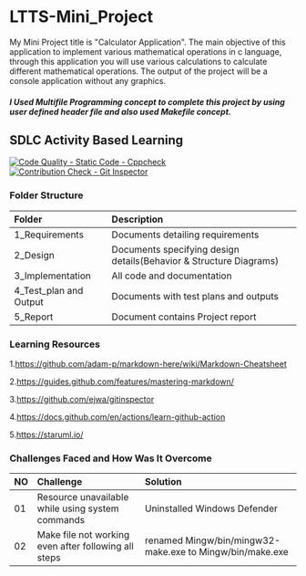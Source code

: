 # LTTS-Mini_Project

My Mini Project title is "Calculator Application". The main objective of this application to implement various mathematical operations in c language, through this application you will use various calculations to calculate different mathematical operations. The output of the project will be a console application without any graphics.

##### I Used Multifile Programming concept to complete this project by using user defined header file and also used Makefile concept. 

## SDLC Activity Based Learning

[![Code Quality - Static Code - Cppcheck](https://github.com/PrabhatRoshan/LTTS-Mini_Project/actions/workflows/cppcheck.yml/badge.svg)](https://github.com/PrabhatRoshan/LTTS-Mini_Project/actions/workflows/cppcheck.yml) [![Contribution Check - Git Inspector](https://github.com/PrabhatRoshan/LTTS-Mini_Project/actions/workflows/gitinspector.yml/badge.svg)](https://github.com/PrabhatRoshan/LTTS-Mini_Project/actions/workflows/gitinspector.yml)

### Folder Structure

|Folder| Description|
|:-----|:-----------|
| 1_Requirements| Documents detailing requirements|
| 2_Design| Documents specifying design details(Behavior & Structure Diagrams)|
| 3_Implementation| All code and documentation|
| 4_Test_plan and Output| Documents with test plans and outputs|
| 5_Report | Document contains Project report|

### Learning Resources

1.https://github.com/adam-p/markdown-here/wiki/Markdown-Cheatsheet

2.https://guides.github.com/features/mastering-markdown/

3.https://github.com/ejwa/gitinspector

4.https://docs.github.com/en/actions/learn-github-action

5.https://staruml.io/

### Challenges Faced and How Was It Overcome

|NO|Challenge|Solution|
|:-|:--------|:-------|
|01|Resource unavailable while using system commands|Uninstalled Windows Defender|
|02|Make file not working even after following all steps|renamed Mingw/bin/mingw32-make.exe to Mingw/bin/make.exe|
